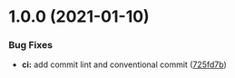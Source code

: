 # 1.0.0 (2021-01-10)


### Bug Fixes

* **ci:** add commit lint and conventional commit ([725fd7b](https://github.com/LeoVS09/mind-history-extension/commit/725fd7bc6b0c7da1f2937fcd28ba8048a1c40842))
